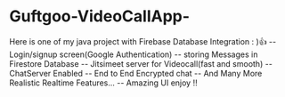 # Guftgoo-VideoCallApp-
Here is one of my java project with Firebase Database Integration : )👍 -- Login/signup screen(Google Authentication) -- storing Messages in Firestore Database -- Jitsimeet server for Videocall(fast and smooth) -- ChatServer Enabled -- End to End Encrypted chat -- And Many More Realistic Realtime Features... -- Amazing UI enjoy !!
